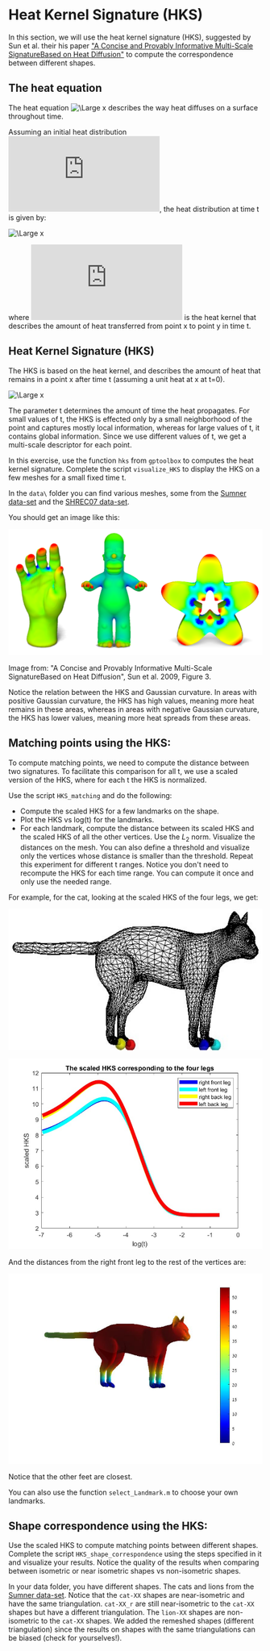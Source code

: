 # Heat Kernel Signature (HKS)

In this section, we will use the heat kernel signature (HKS), 
suggested by Sun et al. their his paper ["A Concise and Provably Informative Multi-Scale SignatureBased on Heat Diffusion"](http://www.lix.polytechnique.fr/~maks/papers/hks.pdf)
to compute the correspondence between different shapes.

## The heat equation
The heat equation ![\Large x](https://latex.codecogs.com/svg.latex?\Large&space;\frac{\partial%20u}{\partial%20t}%20=%20\Delta%20u)
describes the way heat diffuses on a surface throughout time.

Assuming an initial heat distribution ![x](https://latex.codecogs.com/svg.latex?u(x,0)), the heat distribution at time t is given by:

![\Large x](https://latex.codecogs.com/svg.latex?\Large&space;u(x,t)=\int_M%20k_t%20(x,y)u(y,0)dy)

where ![x](https://latex.codecogs.com/svg.latex?k_t(x,y)) is the heat kernel that describes the amount of heat transferred from point x to point y in time t.


## Heat Kernel Signature (HKS)


The HKS is based on the heat kernel, and describes the amount of heat that remains in a point x after time t (assuming a unit heat at x at t=0).

![\Large x](https://latex.codecogs.com/svg.latex?\Large&space;HKS(x,t)%20=%20k_t%20(x,x)%20)


The parameter t determines the amount of time the heat propagates. 
For small values of t, the HKS is effected only by a small neighborhood of the point and captures mostly local information,
whereas for large values of t, it contains global information.
Since we use different values of t, we get a multi-scale descriptor for each point.


In this exercise, use the function `hks` from `gptoolbox` to computes the heat kernel signature.
Complete the script `visualize_HKS` to display the HKS on a few meshes for a small fixed time t.


In the `data\` folder you can find various meshes, some from the [Sumner data-set](https://people.csail.mit.edu/sumner/research/deftransfer/data.html) 
and the [SHREC07 data-set](https://engineering.purdue.edu/PRECISE/shrec).

You should get an image like this:

![HKS small tt](assets/fig3.PNG)

Image from: "A Concise and Provably Informative Multi-Scale SignatureBased on Heat Diffusion", Sun et al. 2009, Figure 3.


Notice the relation between the HKS and Gaussian curvature. In areas with positive Gaussian curvature, the HKS has high values, meaning more heat remains in these areas,
whereas in areas with negative Gaussian curvature, the HKS has lower values, meaning more heat spreads from these areas.

 

## Matching points using the HKS:

To compute matching points, we need to compute the distance between two signatures. To facilitate this comparison for all t, we use a scaled version of the HKS, where for each t the HKS is normalized. 

Use the script `HKS_matching` and do the following:
 - Compute the scaled HKS for a few landmarks on the shape.
 - Plot the HKS vs log(t) for the landmarks.
 - For each landmark, compute the distance between its scaled HKS and the scaled HKS of all the other vertices. Use the $L_2$ norm. Visualize the distances on the mesh. You can also define a threshold and visualize only the vertices whose distance is smaller than the threshold. Repeat this experiment for different t ranges. Notice you don't need to recompute the HKS for each time range. You can compute it once and only use the needed range.

For example, for the cat, looking at the scaled HKS of the four legs, we get:

<img src="assets/catland.jpg" width="513" height="281">



![HKSmatch](assets/sHKSlegs.jpg)


And the distances from the right front leg to the rest of the vertices are:


![HKSmatch](assets/catmatch2rf.jpg)

Notice that the other feet are closest.


You can also use the function `select_Landmark.m` to choose your own landmarks.



## Shape correspondence using the HKS:

Use the scaled HKS to compute matching points between different shapes.
Complete the script `HKS_shape_correspondence` using the steps specified in it and visualize your results.
Notice the quality of the results when comparing between isometric or near isometric shapes vs non-isometric shapes.

In your data folder, you have different shapes. The cats and lions from the [Sumner data-set](https://people.csail.mit.edu/sumner/research/deftransfer/data.html). 
Notice that the `cat-XX` shapes are near-isometric and have the same triangulation. `cat-XX_r` are still near-isometric to the `cat-XX` shapes but have a different triangulation.
The `lion-XX` shapes are non-isometric to the `cat-XX` shapes.
We added the remeshed shapes (different triangulation) since the results on shapes with the same triangulations can be biased (check for yourselves!).


